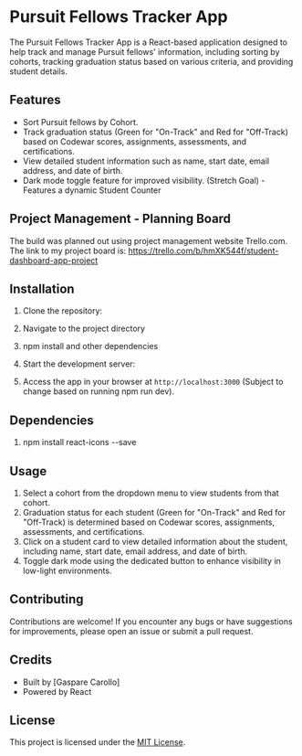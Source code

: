 # Pursuit Fellows Tracker App

The Pursuit Fellows Tracker App is a React-based application designed to help track and manage Pursuit fellows' information, including sorting by cohorts, tracking graduation status based on various criteria, and providing student details.

## Features

- Sort Pursuit fellows by Cohort.
- Track graduation status (Green for "On-Track" and Red for "Off-Track) based on Codewar scores, assignments, assessments, and certifications. 
- View detailed student information such as name, start date, email address, and date of birth.
- Dark mode toggle feature for improved visibility. (Stretch Goal)
-Features a dynamic Student Counter

## Project Management - Planning Board

The build was planned out using project management website Trello.com. 
The link to my project board is: https://trello.com/b/hmXK544f/student-dashboard-app-project


## Installation

1. Clone the repository:
2. Navigate to the project directory
3. npm install and other dependencies
4. Start the development server:

5. Access the app in your browser at `http://localhost:3000` (Subject to change based on running npm run dev).


## Dependencies

1. npm install react-icons --save

## Usage

1. Select a cohort from the dropdown menu to view students from that cohort.
2. Graduation status for each student (Green for "On-Track" and Red for "Off-Track) is determined based on Codewar scores, assignments, assessments, and certifications.
3. Click on a student card to view detailed information about the student, including name, start date, email address, and date of birth.
4. Toggle dark mode using the dedicated button to enhance visibility in low-light environments.

## Contributing

Contributions are welcome! If you encounter any bugs or have suggestions for improvements, please open an issue or submit a pull request.

## Credits

- Built by [Gaspare Carollo]
- Powered by React

## License

This project is licensed under the [MIT License](LICENSE).